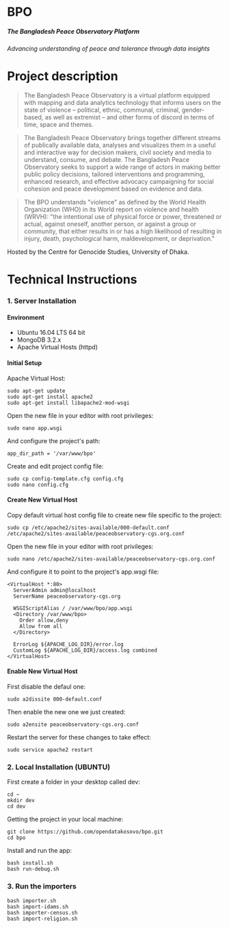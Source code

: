 # BPO
##### The Bangladesh Peace Observatory Platform

###### Advancing understanding of peace and tolerance through data insights
#
# Project description
>The Bangladesh Peace Observatory is a virtual platform equipped with mapping and data analytics technology that informs users on the state of violence – political, ethnic, communal, criminal, gender-based, as well as extremist – and other forms of discord in terms of time, space and themes.

> The Bangladesh Peace Observatory brings together different streams of publically available data, analyses and visualizes them in a useful and interactive way for decision makers, civil society and media to understand, consume, and debate.
The Bangladesh Peace Observatory seeks to support a wide range of actors in making better public policy decisions, tailored interventions and programming, enhanced research, and effective advocacy campaigning for social cohesion and peace development based on evidence and data.

> The BPO understands "violence" as defined by the World Health Organization (WHO) in its World report on violence and health (WRVH): "the intentional use of physical force or power, threatened or actual, against oneself, another person, or against a group or community, that either results in or has a high likelihood of resulting in injury, death, psychological harm, maldevelopment, or deprivation."

Hosted by the Centre for Genocide Studies, University of Dhaka.

# Technical Instructions
### 1. Server Installation
#### Environment
- Ubuntu 16.04 LTS 64 bit
- MongoDB 3.2.x
- Apache Virtual Hosts (httpd)

#### Initial Setup
Apache Virtual Host:
```
sudo apt-get update
sudo apt-get install apache2
sudo apt-get install libapache2-mod-wsgi
```

Open the new file in your editor with root privileges:
```
sudo nano app.wsgi
```

And configure the project's path:
```
app_dir_path = '/var/www/bpo'
```

Create and edit project config file:
```
sudo cp config-template.cfg config.cfg
sudo nano config.cfg
```


#### Create New Virtual Host
Copy default virtual host config file to create new file specific to the project:
```
sudo cp /etc/apache2/sites-available/000-default.conf /etc/apache2/sites-available/peaceobservatory-cgs.org.conf
```

Open the new file in your editor with root privileges:
```
sudo nano /etc/apache2/sites-available/peaceobservatory-cgs.org.conf
```

And configure it to point to the project's app.wsgi file:
```
<VirtualHost *:80>
  ServerAdmin admin@localhost
  ServerName peaceobservatory-cgs.org

  WSGIScriptAlias / /var/www/bpo/app.wsgi
  <Directory /var/www/bpo>
    Order allow,deny
    Allow from all
  </Directory>

  ErrorLog ${APACHE_LOG_DIR}/error.log
  CustomLog ${APACHE_LOG_DIR}/access.log combined
</VirtualHost>
```

#### Enable New Virtual Host
First disable the defaul one:
```
sudo a2dissite 000-default.conf
```

Then enable the new one we just created:
```
sudo a2ensite peaceobservatory-cgs.org.conf
```

Restart the server for these changes to take effect:
```
sudo service apache2 restart
```


### 2. Local Installation (UBUNTU)


First create a folder in your desktop called dev:
```
cd ~
mkdir dev
cd dev
```

Getting the project in your local machine:
```
git clone https://github.com/opendatakosovo/bpo.git
cd bpo
```

Install and run the app:
```
bash install.sh
bash run-debug.sh
```

### 3. Run the importers
```
bash importer.sh
bash import-idams.sh
bash importer-census.sh
bash import-religion.sh
```


